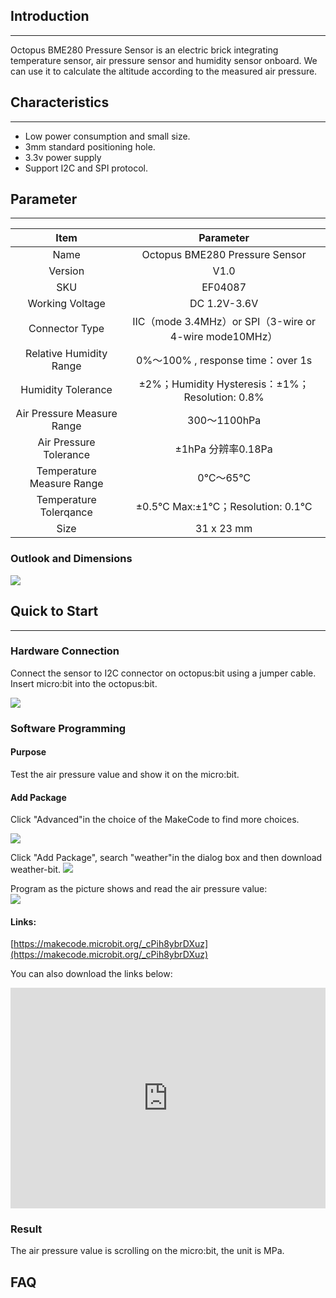 ## Introduction
---
Octopus BME280 Pressure Sensor is an electric brick integrating temperature sensor, air pressure sensor and humidity sensor onboard. We can use it to  calculate the altitude according to the measured air pressure.

## Characteristics
---
- Low power consumption and small size.
- 3mm standard positioning hole.
- 3.3v power supply
- Support I2C and SPI protocol.
## Parameter
---
Item | Parameter 
:-: | :-: 
Name|Octopus BME280 Pressure Sensor
Version|V1.0
SKU| EF04087
Working Voltage|DC 1.2V-3.6V
Connector Type|IIC（mode 3.4MHz）or SPI（3-wire or 4-wire mode10MHz）
Relative Humidity Range|0%～100% , response time：over 1s
Humidity Tolerance|±2%；Humidity Hysteresis：±1%；Resolution: 0.8%
Air Pressure Measure Range|300～1100hPa
Air Pressure Tolerance|±1hPa 分辨率0.18Pa
Temperature Measure Range|0℃～65℃
Temperature Tolerqance|±0.5℃ Max:±1℃；Resolution: 0.1℃
Size|31 x 23 mm

### Outlook and Dimensions
![](https://i.imgur.com/ZCHyqrg.png)

## Quick to Start
---
### Hardware Connection

Connect the sensor to I2C connector on octopus:bit using a jumper cable. Insert micro:bit into the octopus:bit.

![](https://i.imgur.com/TGFmmNb.png)

### Software Programming

#### Purpose
Test the air pressure value and show it on the micro:bit.

#### Add Package
Click "Advanced"in the choice of the MakeCode to find more choices.

![](https://i.imgur.com/LjMR5IU.png)

Click "Add Package", search "weather"in the dialog box and then download weather-bit.
![](https://i.imgur.com/2pzeQRn.png)

Program as the picture shows and read the air pressure value:  
![](https://i.imgur.com/uzGqxBD.png)

#### Links:
[https://makecode.microbit.org/_cPih8ybrDXuz](https://makecode.microbit.org/_cPih8ybrDXuz)

You can also download the links below:
<div style="position:relative;height:0;padding-bottom:70%;overflow:hidden;"><iframe style="position:absolute;top:0;left:0;width:100%;height:100%;" src="https://makecode.microbit.org/#pub:_0Eji5aiUVWPi" frameborder="0" sandbox="allow-popups allow-forms allow-scripts allow-same-origin"></iframe></div>

### Result
The air pressure value is scrolling on the micro:bit, the unit is MPa.

## FAQ
